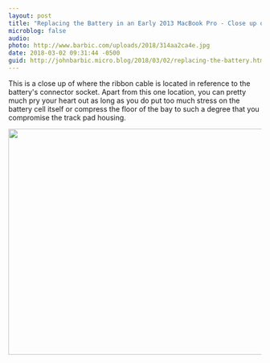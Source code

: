 ```yaml
---
layout: post
title: "Replacing the Battery in an Early 2013 MacBook Pro - Close up of the keyboard ribbon cable"
microblog: false
audio: 
photo: http://www.barbic.com/uploads/2018/314aa2ca4e.jpg
date: 2018-03-02 09:31:44 -0500
guid: http://johnbarbic.micro.blog/2018/03/02/replacing-the-battery.html
---
```

This is a close up of where the ribbon cable is located in reference to the battery's connector socket. Apart from this one location, you can pretty much pry your heart out as long as you do put too much stress on the battery cell itself or compress the floor of the bay to such a degree that you compromise the track pad housing.

<img src="http://www.barbic.com/uploads/2018/314aa2ca4e.jpg" width="600" height="450" />
